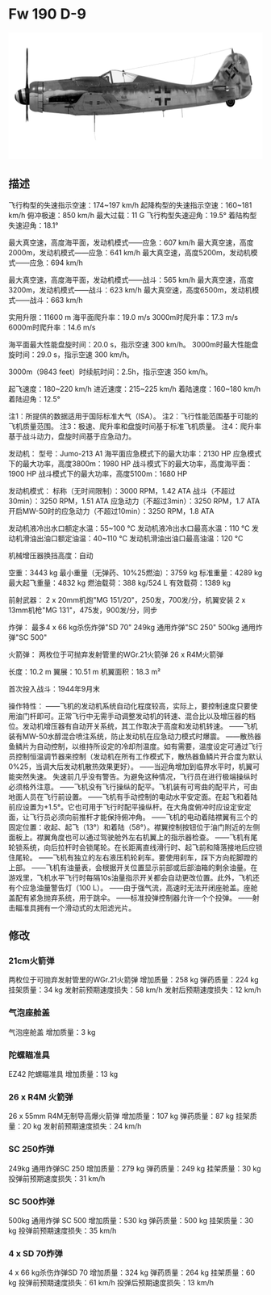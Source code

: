 # Fw 190 D-9

![fw190d9](../images/fw190d9.png)

## 描述

飞行构型的失速指示空速：174~197 km/h
起降构型的失速指示空速：160~181 km/h
俯冲极速：850 km/h
最大过载：11 G
飞行构型失速迎角：19.5°
着陆构型失速迎角：18.1°

最大真空速，高度海平面，发动机模式——应急：607 km/h
最大真空速，高度2000m，发动机模式——应急：641 km/h
最大真空速，高度5200m，发动机模式——应急：694 km/h

最大真空速，高度海平面，发动机模式——战斗：565 km/h
最大真空速，高度3200m，发动机模式——战斗：623 km/h
最大真空速，高度6500m，发动机模式——战斗：663 km/h

实用升限：11600 m
海平面爬升率：19.0 m/s
3000m时爬升率：17.3 m/s
6000m时爬升率：14.6 m/s

海平面最大性能盘旋时间：20.0 s，指示空速 300 km/h。
3000m时最大性能盘旋时间：29.0 s，指示空速 300 km/h。

3000m（9843 feet）时续航时间：2.5h，指示空速 350 km/h。

起飞速度：180~220 km/h
进近速度：215~225 km/h
着陆速度：160~180 km/h
着陆迎角：12.5°

注1：所提供的数据适用于国际标准大气（ISA）。
注2：飞行性能范围基于可能的飞机质量范围。
注3：极速、爬升率和盘旋时间基于标准飞机质量。
注4：爬升率基于战斗动力，盘旋时间基于应急动力。

发动机：
型号：Jumo-213 A1
海平面应急模式下的最大功率：2130 HP
应急模式下的最大功率，高度3800m：1980 HP
战斗模式下的最大功率，高度海平面：1900 HP
战斗模式下的最大功率，高度5100m：1680 HP

发动机模式：
标称（无时间限制）：3000 RPM，1.42 ATA
战斗（不超过30min）：3250 RPM，1.51 ATA
应急动力（不超过3min）：3250 RPM，1.7 ATA
开启MW-50时的应急动力（不超过10min）：3250 RPM，1.8 ATA

发动机液冷出水口额定水温：55~100 °C
发动机液冷出水口最高水温：110 °C
发动机滑油出油口额定油温：40~110 °C
发动机滑油出油口最高油温：120 °C

机械增压器换挡高度：自动

空重：3443 kg
最小重量（无弹药、10%25燃油）：3759 kg
标准重量：4289 kg
最大起飞重量：4832 kg
燃油载荷：388 kg/524 L
有效载荷：1389 kg

前射武器：
2 x 20mm机炮"MG 151/20"，250发，700发/分，机翼安装
2 x 13mm机枪"MG 131"，475发，900发/分，同步

炸弹：
最多4 x 66 kg杀伤炸弹"SD 70"
249kg 通用炸弹"SC 250"
500kg 通用炸弹"SC 500"

火箭弹：
两枚位于可抛弃发射管里的WGr.21火箭弹
26 x R4M火箭弹

长度：10.2 m
翼展：10.51 m
机翼面积：18.3 m²

首次投入战斗：1944年9月末

操作特性：
——飞机的发动机系统自动化程度较高，实际上，要控制速度只要使用油门杆即可。正常飞行中无需手动调整发动机的转速、混合比以及增压器的档位。发动机增压器有自动开关系统，其工作取决于高度和发动机转速。
——飞机装有MW-50水醇混合喷注系统，防止发动机在应急动力模式时爆震。
——散热器鱼鳞片为自动控制，以维持所设定的冷却剂温度。如有需要，温度设定可通过飞行员控制恒温调节器来控制（发动机在所有工作模式下，散热器鱼鳞片开合度为默认0%25，当调大后发动机散热效果更好）。
——当迎角增加到临界水平时，机翼可能突然失速。 失速前几乎没有警告。为避免这种情况，飞行员在进行极端操纵时必须格外注意。
——飞机没有飞行操纵的配平。飞机装有可弯曲的配平片，可由地面人员在飞行前设置。
——飞机有手动控制的电动水平安定面。在起飞和着陆前应设置为+1.5°。它也可用于飞行时配平操纵杆。在大角度俯冲时应设定安定面，让飞行员必须向前推杆才能保持俯冲角。
——飞机的电动着陆襟翼有三个的固定位置：收起、起飞（13°）和着陆（58°）。襟翼控制按钮位于油门附近的左侧面板上。襟翼角度也可以通过驾驶舱外左右机翼上的指示器检查。
——飞机有尾轮锁系统，向后拉杆时会锁尾轮。在长距离直线滑行时、起飞前和降落接地后应锁住尾轮。
——飞机有独立的左右液压机轮刹车。要使用刹车，踩下方向舵脚蹬的上部。
——飞机有油量表，会根据开关位置显示前部或后部油箱的剩余油量。在游戏里，飞机水平飞行时每隔10s油量指示开关都会自动更改位置。此外，飞机还有个应急油量警告灯（100 L）。
——由于强气流，高速时无法开闭座舱盖。座舱盖配有紧急抛弃系统，用于跳伞。
——标准投弹控制器允许一个个投弹。
——射击瞄准具拥有一个滑动式的太阳滤光片。

## 修改


### 21cm火箭弹

两枚位于可抛弃发射管里的WGr.21火箭弹
增加质量：258 kg
弹药质量：224 kg
挂架质量：34 kg
发射前预期速度损失：58 km/h
发射后预期速度损失：12 km/h


### 气泡座舱盖

气泡座舱盖
增加质量：3 kg


### 陀螺瞄准具

EZ42 陀螺瞄准具
增加质量：13 kg


### 26 x R4M 火箭弹

26 x 55mm R4M无制导高爆火箭弹
增加质量：107 kg
弹药质量：87 kg
挂架质量：20 kg
发射前预期速度损失：24 km/h


### SC 250炸弹

249kg 通用炸弹SC 250
增加质量：279 kg
弹药质量：249 kg
挂架质量：30 kg
投弹前预期速度损失：31 km/h


### SC 500炸弹

500kg 通用炸弹 SC 500
增加质量：530 kg
弹药质量：500 kg
挂架质量：30 kg
投弹前预期速度损失：35 km/h


### 4 x SD 70炸弹

4 x 66 kg杀伤炸弹SD 70
增加质量：324 kg
弹药质量：264 kg
挂架质量：60 kg
投弹前预期速度损失：61 km/h
投弹后预期速度损失：13 km/h